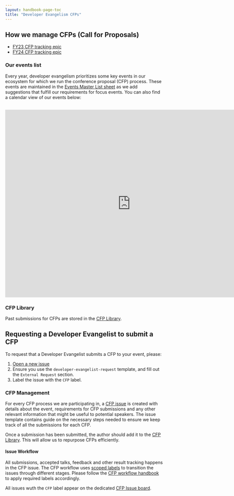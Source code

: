 ```yaml
---
layout: handbook-page-toc
title: "Developer Evangelism CFPs"
---
```


## How we manage CFPs (Call for Proposals)

- [FY23 CFP tracking epic](https://gitlab.com/groups/gitlab-com/marketing/corporate_marketing/-/epics/195)
- [FY24 CFP tracking epic](https://gitlab.com/groups/gitlab-com/marketing/corporate_marketing/-/epics/211)

### Our events list

Every year, developer evangelism prioritizes some key events in our ecosystem for which we run the conference proposal (CFP) process. These events are maintained in the [Events Master List sheet](https://docs.google.com/spreadsheets/d/1KX8uf-4Ov8ybztJibQlGr9HvgH9VobpA8Nv5ecny1N4/edit#gid=1294176754) as we add suggestions that fulfill our requirements for focus events. You can also find a calendar view of our events below:

<br>

<iframe src="https://calendar.google.com/calendar/embed?src=gitlab.com_eta7o4tn4btn8h0f8eid5q98ro%40group.calendar.google.com&ctz=Europe%2FAmsterdam" style="border: 0" width="800" height="600" frameborder="0" scrolling="no"></iframe>

### CFP Library 

Past submissions for CFPs are stored in the [CFP Library](https://docs.google.com/spreadsheets/d/1KX8uf-4Ov8ybztJibQlGr9HvgH9VobpA8Nv5ecny1N4/edit#gid=0).

## Requesting a Developer Evangelist to submit a CFP

To request that a Developer Evangelist submits a CFP to your event, please:

1. [Open a new issue](https://gitlab.com/gitlab-com/marketing/corporate_marketing/corporate-marketing/-/issues/new?issuable_template=developer-evangelist-request) 
1. Ensure you use the `developer-evangelist-request` template, and fill out the `External Request` section.
1. Label the issue with the `CFP` label.

### CFP Management

For every CFP process we are participating in, a [CFP issue](https://gitlab.com/gitlab-com/marketing/corporate_marketing/corporate-marketing/-/issues/new?issuable_template=CFP-Meta) is created with details about the event, requirements for CFP submissions and any other relevant information that might be useful to potential speakers. The issue template contains guide on the necessary steps needed to ensure we keep track of all the submissions for each CFP.

Once a submission has been submitted, the author should add it to the [CFP Library](https://docs.google.com/spreadsheets/d/1KX8uf-4Ov8ybztJibQlGr9HvgH9VobpA8Nv5ecny1N4/edit#gid=0). This will allow us to repurpose CFPs efficiently.

#### Issue Workflow

All submissions, accepted talks, feedback and other result tracking happens in the CFP issue. The CFP workflow uses [scoped labels](/handbook/marketing/community-relations/developer-evangelism/workflow/#cfp-labels) to transition the issues through different stages. Please follow the [CFP workflow handbook](/handbook/marketing/community-relations/developer-evangelism/workflow/#cfp-workflow) to apply required labels accordingly. 

All issues wuth the `CFP` label appear on the dedicated [CFP Issue board](https://gitlab.com/gitlab-com/marketing/corporate_marketing/corporate-marketing/-/boards/2415569?&label_name[]=CFP).


